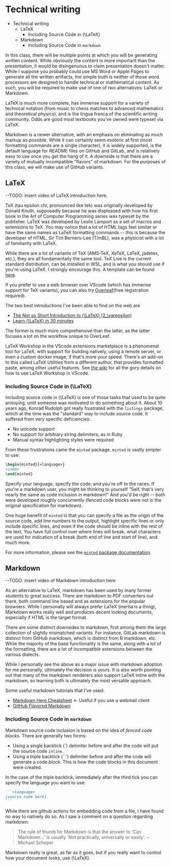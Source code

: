 # Technical writing

- Technical writing
  - LaTeX
    - Including Source Code in \(\LaTeX\)
  - Markdown
    - Including Source Code in `markdown`

In this class, there will be multiple points at which you will be generating written content. While obviously the content is more important than the presentation, it would be disingenuous to claim presentation doesn't matter. While I suppose you probably could use MS Word or Apple Pages to generate all the written artifacts, the simple truth is neither of those word processors are designed to handle technical or mathematical content. As such, you will be required to make use of one of two alternatives: LaTeX or Markdown.

LaTeX is much more complete, has immense support for a variety of technical notation (from music to chess matches to advanced mathematics and theoretical physics), and is the lingua franca of the scientific writing community. Odds are good most textbooks you've owned were typeset via LaTeX.

Markdown is a newer alternative, with an emphasis on eliminating as much markup as possible. While it can certainly seem esoteric at first (most formatting commands are a single character), it is widely supported, is the default language for README files on GitHub and GitLab, and is relatively easy to use once you get the hang of it. A downside is that there are a variety of mutually incompatible "flavors" of markdown. For the purposes of this class, we will make use of GitHub variants.

## LaTeX

--TODO: Insert video of LaTeX introduction here.

TeX (tau epsilon chi, pronounced like tek) was originally developed by Donald Knuth, supposedly because he was displeased with how his first book in the Art of Computer Programming series was typeset by the publisher. LaTeX was developed by Leslie Lamport as a set of macros and extensions to TeX. You may notice that a lot of HTML tags feel similar or have the same names as LaTeX formatting commands -- this is because the developer of HTML, Sir Tim Berners-Lee (TimBL), was a physicist with a lot of familiarity with LaTeX.

While there are a lot of variants of TeX (AMS-TeX, XeTeX, LaTeX, jadetex, etc.), they are all fundamentally the same tool. TeX Live is the current standard distribution, can be installed in WSL, and is what you should use if you're using LaTeX. I strongly encourage this. A template can be found [here](../assets/template.tex).

If you prefer to use a web browser over VScode (which has immense support for TeX variants), you can also try [Overleaf](https://www.overleaf.com/)(free registration required).

The two best introductions I've been able to find on the web are

- [The Not so Short Introduction to \(\LaTeX\) \(2_\varepsilon\)](https://tobi.oetiker.ch/lshort/lshort.pdf)
- [Learn \(\LaTeX\) in 30 minutes](https://www.overleaf.com/learn/latex/Learn_LaTeX_in_30_minutes)

The former is much more comprehensive than the latter, as the latter focuses a lot on the workflow unique to OverLeaf.

LaTeX Workshop in the VScode extensions marketplace is a phenomenal tool for LaTeX, with support for building natively, using a remote server, or even a custom docker image, if that's more your speed. There's an add-on to this called LaTeX Utilities from a different author, that provides formatted paste, among other useful features. See [the wiki](https://github.com/James-Yu/LaTeX-Workshop/wiki) for all the gory details on how to use LaTeX Workshop in VScode.

### Including Source Code in \(\LaTeX\)

Including source code in \(\LaTeX\) is one of those tasks that used to be quite annoying, until someone was motivated to do something about it. About 10 years ago, Konrad Rudolph got really frustrated with the `listings` package, which at the time was the "standard" way to include source code. It suffered from very specific deficiencies:

- No unicode support
- No support for arbitrary string delimiters, as in Ruby
- Manual syntax highlighting styles were required

From these frustrations came the `minted` package. `minted` is vastly simpler to use:

```latex
\begin{minted}{<language>}
<code>
\end{minted}
```

Specify your language, specify the code, and you're off to the races. If you're a markdown user, you might be thinking to yourself "Self, that's very nearly the same as code inclusion in markdown!" And you'd be right -- both were developed roughly concurrently (fenced code blocks were not in the original specification for markdown).

One huge benefit of `minted` is that you can specify a file as the origin of the source code, add line numbers to the output, highlight specific lines or only include specific lines, and even if the code should be inline with the rest of the text. You have full control over where lines will break, what characters are used for indication of a break (both end of line and start of line), and much more.

For more information, please see the [`minted` package documentation](http://tug.ctan.org/tex-archive/macros/latex/contrib/minted/minted.pdf).

## Markdown

--TODO: insert video of Markdown introduction here

As an alternative to LaTeX, markdown has been used by many former students to great success. There are markdown to PDF converters out there, both command line based and as extensions for the popular browsers. While I personally will always prefer LaTeX (inertia is a thing), Markdown works really well and produces decent looking documents, especially if HTML is the target format.

There are some distinct downsides to markdown, first among them the large collection of slightly mismatched variants. For instance, GitLab markdown is distinct from GitHub markdown, which is distinct from R markdown, etc. While the majority of the base functionality is the same, along with a lot of the formatting, there are a lot of incompatible extensions between the various dialects.

While I personally see the above as a major issue with markdown adoption for me personally, ultimately the decision is yours. It is also worth pointing out that many of the markdown renderers also support LaTeX inline with the markdown, so learning both is ultimately the most versatile approach.

Some useful markdown tutorials that I've used:

- [Markdown Here Cheatsheet](https://github.com/adam-p/markdown-here/wiki/Markdown-Here-Cheatsheet) <- Useful if you use a webmail client
- [GitHub Flavored Markdown](https://github.github.com/gfm/)

### Including Source Code in `markdown`

Markdown source code inclusion is based on the idea of *fenced code blocks*. There are generally two forms:

- Using a single backtick (\`) delimiter before and after the code will put the source code `inline`.
- Using a triple backtick (\`\`\`) delimiter before and after the code will generate a code *block*. This is how the code blocks in this document were created.

In the case of the triple backtick, immediately after the third tick you can specify the language you want to use:

````markdown
```<language>
[source code here]
```
````

While there are github actions for embedding code from a file, I have found no way to natively do so. As I saw a comment on a question regarding markdown:
>The rule of thumb for Markdown is that the answer to 'Can Markdown...' is usually 'Not practically, universally or easily'. – Michael Scheper

Markdown really is great, as far as it goes, but if you really want to control how your document looks, use \(\LaTeX\).
